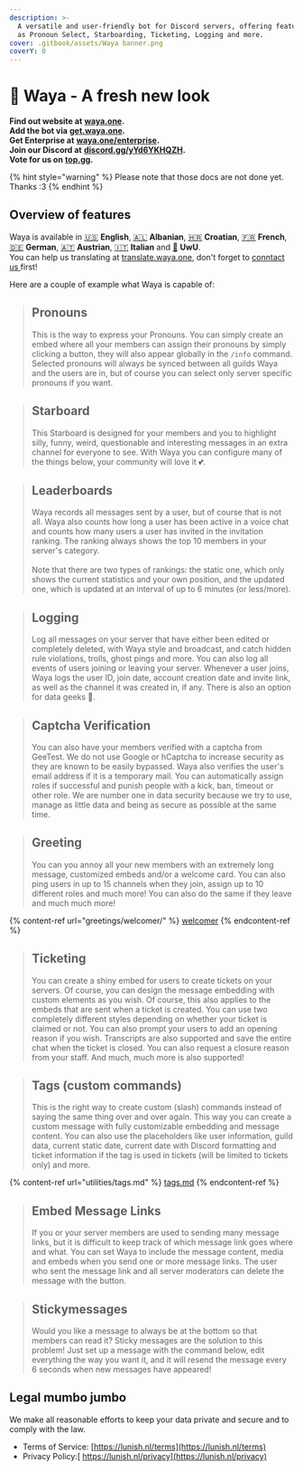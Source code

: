 ```yaml
---
description: >-
  A versatile and user-friendly bot for Discord servers, offering features such
  as Pronoun Select, Starboarding, Ticketing, Logging and more.
cover: .gitbook/assets/Waya banner.png
coverY: 0
---
```


# 🍇 Waya - A fresh new look

**Find out website at** [**waya.one**](https://waya.one)**.**\
**Add the bot via** [**get.waya.one**](https://get.waya.one)**.**\
**Get Enterprise at** [**waya.one/enterprise**](https://waya.one/enterprise)**.**\
**Join our Discord at** [**discord.gg/yYd6YKHQZH**](https://lunish.nl/support)**.**\
**Vote for us on** [**top.gg**](https://lunish.nl/vote)**.**

{% hint style="warning" %}
Please note that those docs are not done yet. Thanks :3
{% endhint %}

## Overview of features

Waya is available in  [🇺🇸](https://emojipedia.org/flag-united-states/) **English**, [🇦🇱](https://emojipedia.org/flag-albania/) **Albanian**, [🇭🇷](https://emojipedia.org/flag-croatia/) **Croatian**, [🇫🇷](https://emojipedia.org/flag-france/) **French**, [🇩🇪](https://emojipedia.org/flag-germany/) **German**, [🇦🇹](https://emojipedia.org/flag-austria/) **Austrian**, [🇮🇹](https://emojipedia.org/flag-italy/) **Italian** and [🍧](https://emojipedia.org/shaved-ice/) **UwU**.\
You can help us translating at [translate.waya.one](https://translate.waya.one), don't forget to [conntact us ](https://lunish.nl/support)first!

Here are a couple of example what Waya is capable of:

> ## Pronouns
>
> This is the way to express your Pronouns. You can simply create an embed where all your members can assign their pronouns by simply clicking a button, they will also appear globally in the `/info` command. Selected pronouns will always be synced between all guilds Waya and the users are in, but of course you can select only server specific pronouns if you want.

> ## Starboard
>
> This Starboard is designed for your members and you to highlight silly, funny, weird, questionable and interesting messages in an extra channel for everyone to see. With Waya you can configure many of the things below, your community will love it 💕.

> ## Leaderboards
>
> Waya records all messages sent by a user, but of course that is not all. Waya also counts how long a user has been active in a voice chat and counts how many users a user has invited in the invitation ranking. The ranking always shows the top 10 members in your server's category.\
> \
> &#x20;Note that there are two types of rankings: the static one, which only shows the current statistics and your own position, and the updated one, which is updated at an interval of up to 6 minutes (or less/more).

> ## Logging
>
> Log all messages on your server that have either been edited or completely deleted, with Waya style and broadcast, and catch hidden rule violations, trolls, ghost pings and more. You can also log all events of users joining or leaving your server. Whenever a user joins, Waya logs the user ID, join date, account creation date and invite link, as well as the channel it was created in, if any. There is also an option for data geeks 👀.

> ## Captcha Verification
>
> You can also have your members verified with a captcha from GeeTest. We do not use Google or hCaptcha to increase security as they are known to be easily bypassed. Waya also verifies the user's email address if it is a temporary mail. You can automatically assign roles if successful and punish people with a kick, ban, timeout or other role. We are number one in data security because we try to use, manage as little data and being as secure as possible at the same time.

> ## Greeting
>
> You can you annoy all your new members with an extremely long message, customized embeds and/or a welcome card. You can also ping users in up to 15 channels when they join, assign up to 10 different roles and much more! You can also do the same if they leave and much much more!

{% content-ref url="greetings/welcomer/" %}
[welcomer](greetings/welcomer/)
{% endcontent-ref %}

> ## Ticketing
>
> You can create a shiny embed for users to create tickets on your servers. Of course, you can design the message embedding with custom elements as you wish. Of course, this also applies to the embeds that are sent when a ticket is created. You can use two completely different styles depending on whether your ticket is claimed or not. You can also prompt your users to add an opening reason if you wish. Transcripts are also supported and save the entire chat when the ticket is closed. You can also request a closure reason from your staff. And much, much more is also supported!

> ## Tags (custom commands)
>
> This is the right way to create custom (slash) commands instead of saying the same thing over and over again. This way you can create a custom message with fully customizable embedding and message content. You can also use the placeholders like user information, guild data, current static date, current date with Discord formatting and ticket information if the tag is used in tickets (will be limited to tickets only) and more.

{% content-ref url="utilities/tags.md" %}
[tags.md](utilities/tags.md)
{% endcontent-ref %}

> ## Embed Message Links
>
> If you or your server members are used to sending many message links, but it is difficult to keep track of which message link goes where and what. You can set Waya to include the message content, media and embeds when you send one or more message links. The user who sent the message link and all server moderators can delete the message with the button.

> ## Stickymessages
>
> Would you like a message to always be at the bottom so that members can read it? Sticky messages are the solution to this problem! Just set up a message with the command below, edit everything the way you want it, and it will resend the message every 6 seconds when new messages have appeared!

## Legal mumbo jumbo

We make all reasonable efforts to keep your data private and secure and to comply with the law.

* Terms of Service: [https://lunish.nl/terms](https://lunish.nl/terms)
* Privacy Policy:[ https://lunish.nl/privacy](https://lunish.nl/privacy)
